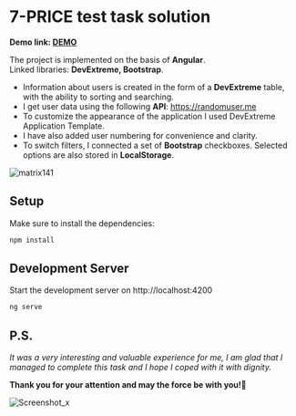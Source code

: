 # 7-PRICE test task solution

**Demo link: [DEMO](https://7-price.vercel.app/)**

The project is implemented on the basis of **Angular**. <br/>
Linked libraries: **DevExtreme, Bootstrap**.

- Information about users is created in the form of a **DevExtreme** table, with the ability to sorting and searching.
- I get user data using the following **API**: https://randomuser.me
- To customize the appearance of the application I used DevExtreme Application Template.
- I have also added user numbering for convenience and clarity.
- To switch filters, I connected a set of **Bootstrap** checkboxes. Selected options are also stored in **LocalStorage**.

![matrix141](https://user-images.githubusercontent.com/106682607/229078020-f17bff0b-dc87-470e-b60b-6282aab4ea08.jpg)

## Setup

Make sure to install the dependencies:

```bash
npm install
```

## Development Server

Start the development server on http://localhost:4200

```bash
ng serve
```

## P.S.
*It was a very interesting and valuable experience for me, I am glad that I managed to complete this task and I hope I coped with it with dignity.*

**Thank you for your attention and may the force be with you!🌌**

![Screenshot_x](https://user-images.githubusercontent.com/106682607/229079054-a6d02c7e-d7f9-4c73-a0b6-951afdc4cc35.png)
